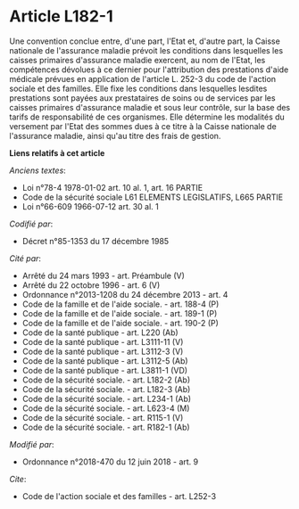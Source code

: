 # Article L182-1

Une convention conclue entre, d'une part, l'Etat et, d'autre part, la Caisse nationale de l'assurance maladie prévoit les
conditions dans lesquelles les caisses primaires d'assurance maladie exercent, au nom de l'Etat, les compétences dévolues à
ce dernier pour l'attribution des prestations d'aide médicale prévues en application de l'article L. 252-3 du code de
l'action sociale et des familles. Elle fixe les conditions dans lesquelles lesdites prestations sont payées aux prestataires
de soins ou de services par les caisses primaires d'assurance maladie et sous leur contrôle, sur la base des tarifs de
responsabilité de ces organismes. Elle détermine les modalités du versement par l'Etat des sommes dues à ce titre à la Caisse
nationale de l'assurance maladie, ainsi qu'au titre des frais de gestion.

**Liens relatifs à cet article**

_Anciens textes_:

  - Loi n°78-4 1978-01-02 art. 10 al. 1, art. 16 PARTIE
  - Code de la sécurité sociale L61 ELEMENTS LEGISLATIFS, L665 PARTIE
  - Loi n°66-609 1966-07-12 art. 30 al. 1

_Codifié par_:

  - Décret n°85-1353 du 17 décembre 1985

_Cité par_:

  - Arrêté du 24 mars 1993 - art. Préambule (V)
  - Arrêté du 22 octobre 1996 - art. 6 (V)
  - Ordonnance n°2013-1208 du 24 décembre 2013 - art. 4
  - Code de la famille et de l'aide sociale. - art. 188-4 (P)
  - Code de la famille et de l'aide sociale. - art. 189-1 (P)
  - Code de la famille et de l'aide sociale. - art. 190-2 (P)
  - Code de la santé publique - art. L220 (Ab)
  - Code de la santé publique - art. L3111-11 (V)
  - Code de la santé publique - art. L3112-3 (V)
  - Code de la santé publique - art. L3112-5 (Ab)
  - Code de la santé publique - art. L3811-1 (VD)
  - Code de la sécurité sociale. - art. L182-2 (Ab)
  - Code de la sécurité sociale. - art. L182-3 (Ab)
  - Code de la sécurité sociale. - art. L234-1 (Ab)
  - Code de la sécurité sociale. - art. L623-4 (M)
  - Code de la sécurité sociale. - art. R115-1 (V)
  - Code de la sécurité sociale. - art. R182-1 (Ab)

_Modifié par_:

  - Ordonnance n°2018-470 du 12 juin 2018 - art. 9

_Cite_:

  - Code de l'action sociale et des familles - art. L252-3
